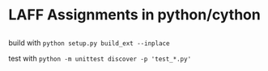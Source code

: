 # LAFF Assignments in python/cython
##

build with `python setup.py build_ext --inplace`

test with `python -m unittest discover -p 'test_*.py'`
